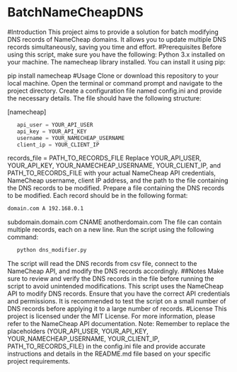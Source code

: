 # BatchNameCheapDNS
#Introduction
This project aims to provide a solution for batch modifying DNS records of NameCheap domains. It allows you to update multiple DNS records simultaneously, saving you time and effort.
#Prerequisites
Before using this script, make sure you have the following:
Python 3.x installed on your machine.
The namecheap library installed. You can install it using pip:

  pip install namecheap
#Usage
Clone or download this repository to your local machine.
Open the terminal or command prompt and navigate to the project directory.
Create a configuration file named config.ini and provide the necessary details. The file should have the following structure:

   [namecheap]
```python
   api_user = YOUR_API_USER
   api_key = YOUR_API_KEY
   username = YOUR_NAMECHEAP_USERNAME
   client_ip = YOUR_CLIENT_IP
```
   records_file = PATH_TO_RECORDS_FILE
Replace YOUR_API_USER, YOUR_API_KEY, YOUR_NAMECHEAP_USERNAME, YOUR_CLIENT_IP, and PATH_TO_RECORDS_FILE with your actual NameCheap API credentials, NameCheap username, client IP address, and the path to the file containing the DNS records to be modified.
Prepare a file containing the DNS records to be modified. Each record should be in the following format:

  ```bash
 domain.com A 192.168.0.1
```
   subdomain.domain.com CNAME anotherdomain.com
The file can contain multiple records, each on a new line.
Run the script using the following command:

```bash
   python dns_modifier.py
```

The script will read the DNS records from csv file, connect to the NameCheap API, and modify the DNS records accordingly.
##Notes
Make sure to review and verify the DNS records in the file before running the script to avoid unintended modifications.
This script uses the NameCheap API to modify DNS records. Ensure that you have the correct API credentials and permissions.
It is recommended to test the script on a small number of DNS records before applying it to a large number of records.
#License
This project is licensed under the MIT License.
For more information, please refer to the NameCheap API documentation.
Note: Remember to replace the placeholders (YOUR_API_USER, YOUR_API_KEY, YOUR_NAMECHEAP_USERNAME, YOUR_CLIENT_IP, PATH_TO_RECORDS_FILE) in the config.ini file and provide accurate instructions and details in the README.md file based on your specific project requirements.
